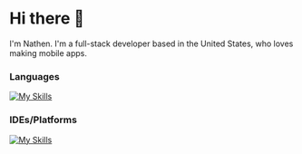 # Hi there 👋

I'm Nathen. I'm a full-stack developer based in the United States, who loves making mobile apps.

### Languages

[![My Skills](https://skillicons.dev/icons?i=cs,java,html,css)](https://skillicons.dev)

### IDEs/Platforms

[![My Skills](https://skillicons.dev/icons?i=rider,visualstudio,dotnet,unity,vscode,androidstudio,azure,docker,electron,postman)](https://skillicons.dev)
